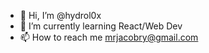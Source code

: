 - 👋 Hi, I’m @hydrol0x
- 🌱 I’m currently learning React/Web Dev
- 📫 How to reach me mrjacobry@gmail.com

<!---
hydrol0x/hydrol0x is a ✨ special ✨ repository because its `README.md` (this file) appears on your GitHub profile.
You can click the Preview link to take a look at your changes.
--->
